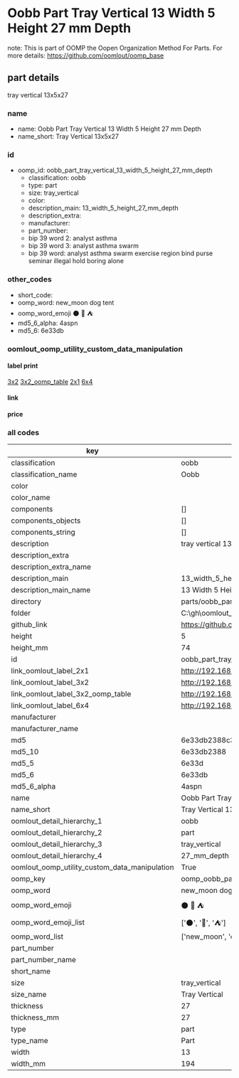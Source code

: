# Oobb Part Tray Vertical 13 Width 5 Height 27 mm Depth  

note: This is part of OOMP the Oopen Organization Method For Parts. For more details: https://github.com/oomlout/oomp_base

##  part details
  



tray vertical 13x5x27



### name
* name: Oobb Part Tray Vertical 13 Width 5 Height 27 mm Depth
* name_short: Tray Vertical 13x5x27 
### id
* oomp_id: oobb_part_tray_vertical_13_width_5_height_27_mm_depth
  * classification: oobb
  * type: part
  * size: tray_vertical
  * color: 
  * description_main: 13_width_5_height_27_mm_depth
  * description_extra: 
  * manufacturer: 
  * part_number: 
  * bip 39 word 2: analyst asthma
  * bip 39 word 3: analyst asthma swarm
  * bip 39 word: analyst asthma swarm exercise region bind purse seminar illegal hold boring alone

### other_codes
* short_code: 
* oomp_word: new_moon dog tent
* oomp_word_emoji :new_moon: :dog: :tent:
* md5_6_alpha: 4aspn
* md5_6: 6e33db






### oomlout_oomp_utility_custom_data_manipulation
#### label print
[3x2](http://192.168.1.245:1112/?label=oomp%204aspn)
[3x2_oomp_table](http://192.168.1.108:1112/?label=oomp%204aspn)
[2x1](http://192.168.1.242:1112/?label=oomp%204aspn)
[6x4](http://192.168.1.55:1112/?label=oomp%204aspn)    

#### link

                              

#### price







### all codes 
| key | value |  
| --- | --- |  
| classification | oobb |  
| classification_name | Oobb |  
| color |  |  
| color_name |  |  
| components | [] |  
| components_objects | [] |  
| components_string | [] |  
| description | tray vertical 13x5x27 |  
| description_extra |  |  
| description_extra_name |  |  
| description_main | 13_width_5_height_27_mm_depth |  
| description_main_name | 13 Width 5 Height 27 mm Depth |  
| directory | parts/oobb_part_tray_vertical_13_width_5_height_27_mm_depth |  
| folder | C:\gh\oomlout_oobb_version_4_generated_parts\parts\oobb_part_tray_vertical_13_width_5_height_27_mm_depth |  
| github_link | https://github.com/oomlout/oomlout_oomp_part_src/tree/main/parts/oobb_part_tray_vertical_13_width_5_height_27_mm_depth |  
| height | 5 |  
| height_mm | 74 |  
| id | oobb_part_tray_vertical_13_width_5_height_27_mm_depth |  
| link_oomlout_label_2x1 | http://192.168.1.242:1112/?label=oomp%204aspn |  
| link_oomlout_label_3x2 | http://192.168.1.245:1112/?label=oomp%204aspn |  
| link_oomlout_label_3x2_oomp_table | http://192.168.1.108:1112/?label=oomp%204aspn |  
| link_oomlout_label_6x4 | http://192.168.1.55:1112/?label=oomp%204aspn |  
| manufacturer |  |  
| manufacturer_name |  |  
| md5 | 6e33db2388c395d0595a44f5b6c38042 |  
| md5_10 | 6e33db2388 |  
| md5_5 | 6e33d |  
| md5_6 | 6e33db |  
| md5_6_alpha | 4aspn |  
| name | Oobb Part Tray Vertical 13 Width 5 Height 27 mm Depth |  
| name_short | Tray Vertical 13x5x27  |  
| oomlout_detail_hierarchy_1 | oobb |  
| oomlout_detail_hierarchy_2 | part |  
| oomlout_detail_hierarchy_3 | tray_vertical |  
| oomlout_detail_hierarchy_4 | 27_mm_depth |  
| oomlout_oomp_utility_custom_data_manipulation | True |  
| oomp_key | oomp_oobb_part_tray_vertical_13_width_5_height_27_mm_depth |  
| oomp_word | new_moon dog tent |  
| oomp_word_emoji | :new_moon: :dog: :tent: |  
| oomp_word_emoji_list | [':new_moon:', ':dog:', ':tent:'] |  
| oomp_word_list | ['new_moon', 'dog', 'tent'] |  
| part_number |  |  
| part_number_name |  |  
| short_name |  |  
| size | tray_vertical |  
| size_name | Tray Vertical |  
| thickness | 27 |  
| thickness_mm | 27 |  
| type | part |  
| type_name | Part |  
| width | 13 |  
| width_mm | 194 |  
